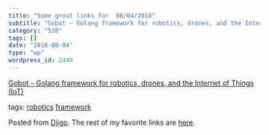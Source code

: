 ```yaml
---
title: "Some great links for  08/04/2018"
subtitle: "Gobot – Golang framework for robotics, drones, and the Internet of Things (IoT)"
category: "538"
tags: []
date: "2018-08-04"
type: "wp"
wordpress_id: 2440
---
```

[Gobot – Golang framework for robotics, drones, and the Internet of Things (IoT)](https://gobot.io) 

 tags: [robotics](https://www.diigo.com/user/pitosalas/robotics) [framework](https://www.diigo.com/user/pitosalas/framework)

Posted from [Diigo](https://www.diigo.com). The rest of my favorite links are [here](https://www.diigo.com/user/pitosalas).